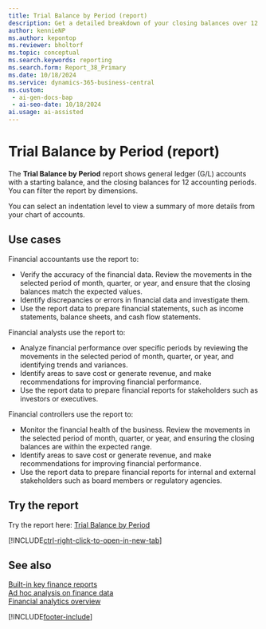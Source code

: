 ```yaml
---
title: Trial Balance by Period (report)
description: Get a detailed breakdown of your closing balances over 12 accounting periods for each general ledger account.
author: kennieNP
ms.author: kepontop
ms.reviewer: bholtorf
ms.topic: conceptual
ms.search.keywords: reporting
ms.search.form: Report_38_Primary
ms.date: 10/18/2024
ms.service: dynamics-365-business-central
ms.custom:
 - ai-gen-docs-bap
 - ai-seo-date: 10/18/2024
ai.usage: ai-assisted
---
```


# Trial Balance by Period (report)

The **Trial Balance by Period** report shows general ledger (G/L) accounts with a starting balance, and the closing balances for 12 accounting periods. You can filter the report by dimensions.

You can select an indentation level to view a summary of more details from your chart of accounts.

## Use cases

<!-- 
Prompt

Below is a report in an ERP system. Provide 3-4 use cases for different personas working with core finance.
Format like this:    
  
As a <persona>, use the report to    
* use case 1  
* use case 2    

Do not capitalize the persona names. 
Do not start lines with ""Use the data to""

## Report name
Trial Balance by Period

## Report description
Shows the opening balance by general ledger account, the movements in the selected period of month, quarter, or year, and the resulting closing balance. Tip: The report can display profit and loss (P&L) with a total for each month.

### What the report does
The *Trial Balance by Period* report shows general ledger (G/L) accounts with a starting balance, and the closing balances for 12 accounting periods. Can be filtered by Dimensions.

You can select an indentation level to view a summary of more detailed view of your chart of accounts.

### Use cases
Get a more detailed breakdown of your closing balances by getting a breakdown over 12 accounting periods for each general ledger (G/L) account.
This report helps businesses track financial performance over specific periods, making it easier to identify trends and variances.

Please include your data sources and URLs

-->

Financial accountants use the report to:

* Verify the accuracy of the financial data. Review the movements in the selected period of month, quarter, or year, and ensure that the closing balances match the expected values.
* Identify discrepancies or errors in financial data and investigate them.
* Use the report data to prepare financial statements, such as income statements, balance sheets, and cash flow statements.

Financial analysts use the report to:

* Analyze financial performance over specific periods by reviewing the movements in the selected period of month, quarter, or year, and identifying trends and variances.
* Identify areas to save cost or generate revenue, and make recommendations for improving financial performance.
* Use the report data to prepare financial reports for stakeholders such as investors or executives.

Financial controllers use the report to:

* Monitor the financial health of the business. Review the movements in the selected period of month, quarter, or year, and ensuring the closing balances are within the expected range.
* Identify areas to save cost or generate revenue, and make recommendations for improving financial performance.
* Use the report data to prepare financial reports for internal and external stakeholders such as board members or regulatory agencies.

## Try the report

Try the report here: [Trial Balance by Period](https://businesscentral.dynamics.com?report=38)

[!INCLUDE[ctrl-right-click-to-open-in-new-tab](../includes/ctrl-right-click-to-open-in-new-tab.md)]

## See also

[Built-in key finance reports](../finance-reports.md)  
[Ad hoc analysis on finance data](../ad-hoc-analysis-finance.md)  
[Financial analytics overview](../bi.md)  

[!INCLUDE[footer-include](../includes/footer-banner.md)]